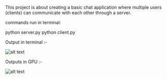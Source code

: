 
This project is about creating a basic chat application where multiple users (clients) can communicate with each other through a server.

commands run in terminal:

python server.py
python client.py

Output in terminal :-

![alt text](image.png)

Outputs in GPU :-

![alt text](<Screenshot 2024-12-13 215742.png>)